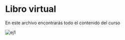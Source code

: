 # Libro virtual
 En este archivo encontrarás todo el contenido del curso

![ej1](https://github.com/Stefleal/stefleal.github.io/assets/168216314/a7cdd21a-a375-48a1-8629-c2177fa0ed21)
